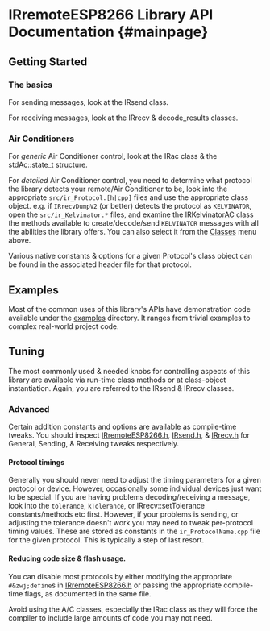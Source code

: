 # IRremoteESP8266 Library API Documentation {#mainpage}

## Getting Started

### The basics
For sending messages, look at the IRsend class.

For receiving messages, look at the IRrecv & decode_results classes.

### Air Conditioners
For _generic_ Air Conditioner control, look at the IRac class & the
stdAc::state_t structure.

For _detailed_ Air Conditioner control, you need to determine what protocol the
library detects your remote/Air Conditioner to be, look into the appropriate
`src/ir_Protocol.[h|cpp]` files and use the appropriate class object.
e.g. if `IRrecvDumpV2` (or better) detects the protocol as `KELVINATOR`,
open the `src/ir_Kelvinator.*` files, and examine the IRKelvinatorAC class the
methods available to create/decode/send `KELVINATOR` messages with all the
abilities the library offers. You can also select it from the
[Classes](annotated.html) menu above.

Various native constants & options for a given Protocol's class object can be
found in the associated header file for that protocol.

## Examples
Most of the common uses of this library's APIs have demonstration code
available under the [examples](https://github.com/crankyoldgit/IRremoteESP8266/tree/master/examples)
directory. It ranges from trivial examples to complex real-world project code.

## Tuning
The most commonly used & needed knobs for controlling aspects of this library
are available via run-time class methods or at class-object instantiation.
Again, you are referred to the IRsend & IRrecv classes.

### Advanced
Certain addition constants and options are available as compile-time tweaks.
You should inspect [IRremoteESP8266.h](https://github.com/crankyoldgit/IRremoteESP8266/blob/master/src/IRremoteESP8266.h),
[IRsend.h](https://github.com/crankyoldgit/IRremoteESP8266/blob/master/src/IRsend.h),
& [IRrecv.h](https://github.com/crankyoldgit/IRremoteESP8266/blob/master/src/IRrecv.h)
for General, Sending, & Receiving tweaks respectively.

#### Protocol timings
Generally you should never need to adjust the timing parameters for a given
protocol or device. However, occasionally some individual devices just want to
be special.
If you are having problems decoding/receiving a message, look into the
`tolerance`, `kTolerance`, or IRrecv::setTolerance constants/methods etc first.
However, if your problems is sending, or adjusting the tolerance doesn't work
you may need to tweak per-protocol timing values. These are stored as
constants in the `ir_ProtocolName.cpp` file for the given protocol. This is
typically a step of last resort.

#### Reducing code size & flash usage.
You can disable most protocols by either modifying the appropriate `#&zwj;define`s
in [IRremoteESP8266.h](https://github.com/crankyoldgit/IRremoteESP8266/blob/master/src/IRremoteESP8266.h)
or passing the appropriate compile-time flags, as documented in the same file.

Avoid using the A/C classes, especially the IRac class as they will force the
compiler to include large amounts of code you may not need.

